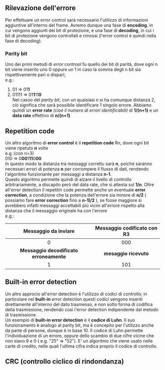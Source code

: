 ## Rilevazione dell'errore  
Per effettuare un error control sarà necessario l'utilizzo di informazioni aggiuntive all'interno del frame. Avremo dunque una fase di **encoding**, in cui vengono aggiunti dei bit di protezione, e una fase di **decoding**, in cui i bit di protezione vengono controllati e rimossi (l'error control è quindi nella fase di decoding).  
### Parity bit  
Uno dei primi metodi di *error controol* fu quello dei bit di parità, dove ogni n bit viene inserito uno 0 oppure un 1 in caso la somma degli n bit sia rispettivamente pari o dispari;  
e.g.:  
1. 01 => 01**1**  
1. 01111 => 01**1**11**0**  
Nel casoo del *parity bit*, con un qualsiasi *n* si ha comunque distanza 2, ciò significa che sarà possibile identificare 1 singolo errore. Abbiamo quindi un **error rate** *(cioé il numero di errori identificabili)* di **1/(n+1)** e un **data rate** effettivo di **n/(n+1)**  
## Repetition code
Un altro algoritmo di **error control** è il **repetition code** Rn, dove ogni bit viene ripetuto **n** volte  
e.g.:(con n=3)  
010 => 0**00**1**11**0**00**  
In questo modo la distanza tra messaggi correttu sarà **n**, poichè saranno necessari errori di potenza **n** per corrompere il flusso di dati, rendendo l'algoritmo funzionante per messaggi a distanza **n-1**.  
Questo algoritmo permette quindi di alzare il livello di controllo arbitrariamente, a discapito però del data rate, che si attesta sul **1/n**. Oltre all'error detection il repetitin code permette anche un eventuale **error correction**, a condizione che la potenza dell'errore sia minore di **n/2** ( possiamo fare **error correction** fino a **n-1)/2** ), se fosse maggiore si avrebbero infatti messaggi accettabili più vicini all'errore rispetto alla distanza che il messaggio originale ha con l'errore  
e.g.:  

| Messaggio da inviare | Messaggio codificato con R3 |
| :-: | :-: |
| 0 | 000 |
| **Messaggio decodificato erroneamente** | **mesaggio ricevuto** |
| 1 | 101 |
## Built-in error detection  
Un altro approcio all'error detection è l'utilizzo di codici di controllo; in particolare nel **built-in** error detection questi codici vengono inseriti direttamente all'interno del dato trasmesso, e non sotto forma di codifica della trasmissione, rendendo così l'error detection indipendente dal metodo di trasmissione.  
Un esempio di **built-in error detection** è il **codice di Luhn**. Il suo funzionamento è analogo al parity bit, ma è concepito per l'utilizzo anche da parte di persone, dunque è in base 10. Il codice di Luhn permette l'individuazione di un errore, oppure dello scambio di due cifre vicine che non siano 9 e 0 ( e.g. "25" => "52"). E' un algoritmo che viene usato nelle carte di credito, nelle quali l'ultima cifra indica proprio il codice di controllo.
## CRC (controllo ciclico di rindondanza)  

